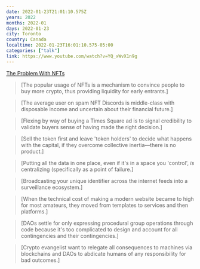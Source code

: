 ```yaml
---
date: 2022-01-23T21:01:10.575Z
years: 2022
months: 2022-01
days: 2022-01-23
city: Toronto
country: Canada
localtime: 2022-01-23T16:01:10.575-05:00
categories: ["talk"]
link: https://www.youtube.com/watch?v=YQ_xWvX1n9g
---
```

[The Problem With NFTs](https://www.youtube.com/watch?v=YQ_xWvX1n9g)

> [The popular usage of NFTs is a mechanism to convince people to buy more crypto, thus providing liquidity for early entrants.]

> [The average user on spam NFT Discords is middle-class with disposable income and uncertain about their financial future.]

> [Flexing by way of buying a Times Square ad is to signal credibility to validate buyers sense of having made the right decision.]

> [Sell the token first and leave 'token holders' to decide what happens with the capital, if they overcome collective inertia—there is no product.]

> [Putting all the data in one place, even if it's in a space you 'control', *is* centralizing (specifically as a point of failure.]

> [Broadcasting your unique identifier across the internet feeds into a surveillance ecosystem.]

> [When the technical cost of making a modern website became to high for most amateurs, they moved from templates to services and then platforms.]

> [DAOs settle for only expressing procedural group operations through code because it's too complicated to design and account for all contingencies and their contingencies.]

> [Crypto evangelist want to relegate all consequences to machines via blockchains and DAOs to abdicate humans of any responsibility for bad outcomes.]
